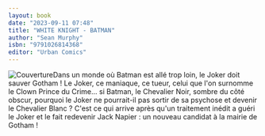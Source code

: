 ```yaml
---
layout: book
date: "2023-09-11 07:48"
title: "WHITE KNIGHT - BATMAN"
author: "Sean Murphy"
isbn: "9791026814368"
editor: "Urban Comics"
---
```

![Couverture](/img/9791026814368.jpg)Dans un monde où Batman est allé trop loin, le Joker doit sauver Gotham ! Le Joker, ce maniaque, ce tueur, celui que l'on surnomme le Clown Prince du Crime... si Batman, le Chevalier Noir, sombre du côté obscur, pourquoi le Joker ne pourrait-il pas sortir de sa psychose et devenir le Chevalier Blanc ? C'est ce qui arrive après qu'un traitement inédit a guéri le Joker et le fait redevenir Jack Napier : un nouveau candidat à la mairie de Gotham !
